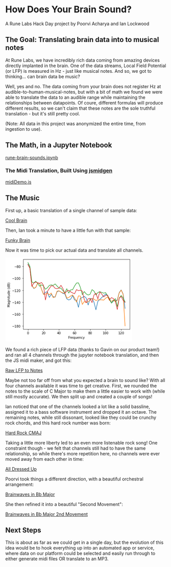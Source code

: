 # How Does Your Brain Sound?
A Rune Labs Hack Day project by Poorvi Acharya and Ian Lockwood

## The Goal: Translating brain data into to musical notes
At Rune Labs, we have incredibly rich data coming from amazing devices directly implanted in the brain. One of the data streams, Local Field Potential (or LFP) is measured in Hz - just like musical notes. And so, we got to thinking... can brain data be music?

Well, yes and no. The data coming from your brain does not register Hz at audible-to-human-musical-notes, but with a bit of math we found we were able to translate the data to an audible range while maintaining the relationships between datapoints. Of coure, different formulas will produce different results, so we can't claim that these notes are the sole truthful translation - but it's still pretty cool.

(Note: All data in this project was anonymized the entire time, from ingestion to use).


## The Math, in a Jupyter Notebook
[rune-brain-sounds.ipynb](https://github.com/rune-labs/How-Does-Your-Brain-Sound/blob/main/src/rune-brain-sounds.ipynb)

### The Midi Translation, Built Using [jsmidgen](https://github.com/dingram/jsmidgen)
[midiDemo.js](https://github.com/rune-labs/How-Does-Your-Brain-Sound/blob/main/src/midiDemo.js)

## The Music

First up, a basic translation of a single channel of sample data:

[Cool Brain](https://raw.githubusercontent.com/rune-labs/How-Does-Your-Brain-Sound/main/Brain%20Songs/cool%20brain.mp3)

Then, Ian took a minute to have a little fun with that sample:

[Funky Brain](https://raw.githubusercontent.com/rune-labs/How-Does-Your-Brain-Sound/main/Brain%20Songs/Funky%20Brain.mp3)

Now it was time to pick our actual data and translate all channels.

![LFP Stream](https://github.com/rune-labs/How-Does-Your-Brain-Sound/blob/main/assets/frequency_domain.png)

We found a rich piece of LFP data (thanks to Gavin on our product team!) and ran all 4 channels through the jupyter notebook translation, and then the JS midi maker, and got this:

[Raw LFP to Notes](https://raw.githubusercontent.com/rune-labs/How-Does-Your-Brain-Sound/main/Brain%20Songs/Brain%20To%20Notes%20Raw.mp3)

Maybe not too far off from what you expected a brain to sound like? With all four channels available it was time to get creative. First, we rounded the notes to the scale of C Major to make them a little easier to work with (while still mostly accurate). We then split up and created a couple of songs!

Ian noticed that one of the channels looked a lot like a solid bassline, assigned it to a bass software instrument and dropped it an octave. The remaining notes, while still dissonant, looked like they could be crunchy rock chords, and this hard rock number was born:

[Hard Rock CMAJ](https://raw.githubusercontent.com/rune-labs/How-Does-Your-Brain-Sound/main/Brain%20Songs/CMAJ%20Brain%20Hard%20Rock.mp3)

Taking a little more liberty led to an even more listenable rock song! One constraint though - we felt that channels still had to have the same relationship, so while there's more repetition here, no channels were ever moved away from each other in time:

[All Dressed Up](https://raw.githubusercontent.com/rune-labs/How-Does-Your-Brain-Sound/main/Brain%20Songs/CMAJ%20Brain%20Hard%20Rock.mp3)

Poorvi took things a different direction, with a beautiful orchestral arrangement:

[Brainwaves in Bb Major](https://github.com/rune-labs/How-Does-Your-Brain-Sound/blob/main/Brain%20Songs/Brainwaves%20in%20B%20flat%20major.mp3)

She then refined it into a beautiful "Second Movement":

[Brainwaves in Bb Major 2nd Movement](https://raw.githubusercontent.com/rune-labs/How-Does-Your-Brain-Sound/main/Brain%20Songs/Brainwaves%20in%20B%20flat%20major%202nd%20movement.mp3)

## Next Steps
This is about as far as we could get in a single day, but the evolution of this idea would be to hook everything up into an automated app or service, where data on our platform could be selected and easily run through to either generate midi files OR translate to an MP3.
